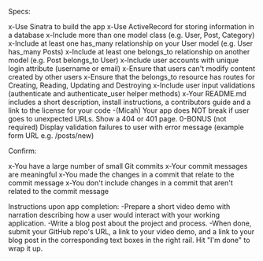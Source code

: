 Specs:

 x-Use Sinatra to build the app
 x-Use ActiveRecord for storing information in a database
 x-Include more than one model class (e.g. User, Post, Category)
 x-Include at least one has_many relationship on your User model (e.g. User has_many Posts)
 x-Include at least one belongs_to relationship on another model (e.g. Post belongs_to User)
 x-Include user accounts with unique login attribute (username or email)
 x-Ensure that users can't modify content created by other users
 x-Ensure that the belongs_to resource has routes for Creating, Reading, Updating and Destroying
 x-Include user input validations (authenticate and authenticate_user helper methods)
 x-Your README.md includes a short description, install instructions, a contributors guide and a link to the license for your code 
 -(Micah) Your app does NOT break if user goes to unexpected URLs. Show a 404 or 401 page.
0-BONUS (not required) Display validation failures to user with error message (example form URL e.g. /posts/new)


Confirm:

 x-You have a large number of small Git commits
 x-Your commit messages are meaningful
 x-You made the changes in a commit that relate to the commit message
 x-You don't include changes in a commit that aren't related to the commit message

 Instructions upon app completion:
-Prepare a short video demo with narration describing how a user would interact with your working application.
-Write a blog post about the project and process.
-When done, submit your GitHub repo's URL, a link to your video demo, and a link to your blog post in the corresponding text boxes in the right rail. Hit "I'm done" to wrap it up.